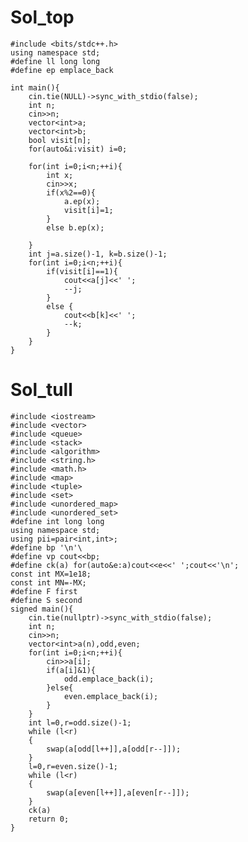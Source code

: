 # Sol_top

    #include <bits/stdc++.h>
    using namespace std;
    #define ll long long
    #define ep emplace_back

    int main(){
        cin.tie(NULL)->sync_with_stdio(false);
        int n;
        cin>>n;
        vector<int>a;
        vector<int>b;
        bool visit[n];
        for(auto&i:visit) i=0;

        for(int i=0;i<n;++i){
            int x;
            cin>>x;
            if(x%2==0){
                a.ep(x);
                visit[i]=1;
            }
            else b.ep(x);

        }
        int j=a.size()-1, k=b.size()-1;
        for(int i=0;i<n;++i){
            if(visit[i]==1){
                cout<<a[j]<<' ';
                --j;
            }
            else {
                cout<<b[k]<<' ';
                --k;
            }
        }
    }

# Sol_tull
    #include <iostream>
    #include <vector>
    #include <queue>
    #include <stack>
    #include <algorithm>
    #include <string.h>
    #include <math.h>
    #include <map>
    #include <tuple>
    #include <set>
    #include <unordered_map>
    #include <unordered_set>
    #define int long long
    using namespace std;
    using pii=pair<int,int>;
    #define bp '\n'\
    #define vp cout<<bp;
    #define ck(a) for(auto&e:a)cout<<e<<' ';cout<<'\n';
    const int MX=1e18;
    const int MN=-MX;
    #define F first 
    #define S second
    signed main(){
        cin.tie(nullptr)->sync_with_stdio(false);
        int n;
        cin>>n;
        vector<int>a(n),odd,even;
        for(int i=0;i<n;++i){
            cin>>a[i];
            if(a[i]&1){
                odd.emplace_back(i);
            }else{
                even.emplace_back(i);
            }
        }
        int l=0,r=odd.size()-1;
        while (l<r)
        {
            swap(a[odd[l++]],a[odd[r--]]);
        }
        l=0,r=even.size()-1;
        while (l<r)
        {
            swap(a[even[l++]],a[even[r--]]);
        }
        ck(a)
        return 0;
    }

